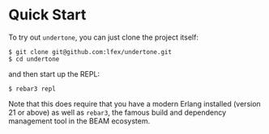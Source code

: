 # Quick Start

To try out `undertone`, you can just clone the project itself:

``` shell
$ git clone git@github.com:lfex/undertone.git
$ cd undertone
```

and then start up the REPL:

``` shell
$ rebar3 repl
```

Note that this does require that you have a modern Erlang installed (version 21 or above) as well as `rebar3`, the famous build and dependency management tool in the BEAM ecosystem.
